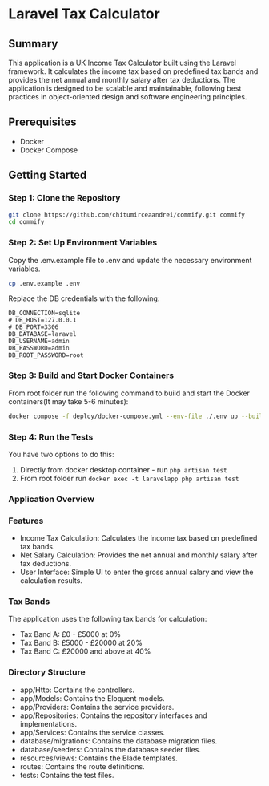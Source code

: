 # Laravel Tax Calculator

## Summary

This application is a UK Income Tax Calculator built using the Laravel framework. It calculates the income tax based on predefined tax bands and provides the net annual and monthly salary after tax deductions. The application is designed to be scalable and maintainable, following best practices in object-oriented design and software engineering principles.

## Prerequisites

- Docker
- Docker Compose

## Getting Started

### Step 1: Clone the Repository

```sh
git clone https://github.com/chitumirceaandrei/commify.git commify
cd commify
```

### Step 2: Set Up Environment Variables
Copy the .env.example file to .env and update the necessary environment variables.

```sh
cp .env.example .env
```
Replace the DB credentials with the following:
```
DB_CONNECTION=sqlite
# DB_HOST=127.0.0.1
# DB_PORT=3306
DB_DATABASE=laravel
DB_USERNAME=admin
DB_PASSWORD=admin
DB_ROOT_PASSWORD=root
```

### Step 3: Build and Start Docker Containers
From root folder run the following command to build and start the Docker containers(It may take 5-6 minutes):

```sh
docker compose -f deploy/docker-compose.yml --env-file ./.env up --build
```

### Step 4: Run the Tests
You have two options to do this:
1. Directly from docker desktop container - run `php artisan test`
2. From root folder run `docker exec -t laravelapp php artisan test`

### Application Overview

### Features

* Income Tax Calculation: Calculates the income tax based on predefined tax bands.
* Net Salary Calculation: Provides the net annual and monthly salary after tax deductions.
* User Interface: Simple UI to enter the gross annual salary and view the calculation results.

### Tax Bands
The application uses the following tax bands for calculation:

* Tax Band A: £0 - £5000 at 0%
* Tax Band B: £5000 - £20000 at 20%
* Tax Band C: £20000 and above at 40%

### Directory Structure

* app/Http: Contains the controllers.
* app/Models: Contains the Eloquent models.
* app/Providers: Contains the service providers.
* app/Repositories: Contains the repository interfaces and implementations.
* app/Services: Contains the service classes.
* database/migrations: Contains the database migration files.
* database/seeders: Contains the database seeder files.
* resources/views: Contains the Blade templates.
* routes: Contains the route definitions.
* tests: Contains the test files.

